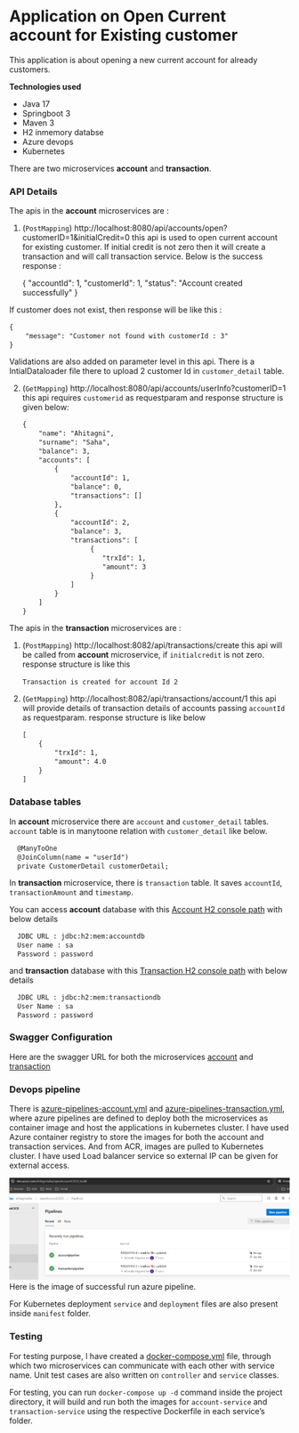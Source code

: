 # Application on Open Current account for Existing customer

This application is about opening a new current account for already customers.

**Technologies used**
  * Java 17
  * Springboot 3
  * Maven 3
  * H2 inmemory databse
  * Azure devops
  * Kubernetes

There are two microservices **account** and **transaction**.

### API Details ### 
The apis in the **account** microservices are :

1. (`PostMapping`) http://localhost:8080/api/accounts/open?customerID=1&initialCredit=0
this api is used to open current account for existing customer. If initial credit is not zero then it will create a transaction and
will call transaction service. Below is the success response :


    {
        "accountId": 1,
        "customerId": 1,
        "status": "Account created successfully"
    }

If customer does not exist, then response will be like this :

    {
        "message": "Customer not found with customerId : 3"
    }

Validations are also added on parameter level in this api.
There is a IntialDataloader file there to upload 2 customer Id in `customer_detail` table.

2. (`GetMapping`) http://localhost:8080/api/accounts/userInfo?customerID=1
this api requires `customerid` as requestparam and response structure is given below:


       {
           "name": "Ahitagni",
           "surname": "Saha",
           "balance": 3,
           "accounts": [
               {
                   "accountId": 1,
                   "balance": 0,
                   "transactions": []
               },
               {
                   "accountId": 2,
                   "balance": 3,
                   "transactions": [
                        {
                           "trxId": 1,
                           "amount": 3
                        }
                   ]
               }
           ]
       }


The apis in the **transaction** microservices are :

1. (`PostMapping`) http://localhost:8082/api/transactions/create
this api will be called from **account** microservice, if `initialcredit` is not zero.
response structure is like this


    `Transaction is created for account Id 2`

2. (`GetMapping`) http://localhost:8082/api/transactions/account/1
this api will provide details of transaction details of accounts passing `accountId` as requestparam.
response structure is like below

       [
           {
               "trxId": 1,
               "amount": 4.0
           }
       ]

### Database tables ###
In **account** microservice there are `account` and `customer_detail` tables. 
`account` table is in manytoone relation with `customer_detail` like below.

      @ManyToOne
      @JoinColumn(name = "userId")
      private CustomerDetail customerDetail;

In **transaction** microservice, there is `transaction` table. It saves `accountId`, `transactionAmount` and `timestamp`.

You can access **account** database with this [Account H2 console path](http://localhost:8080/h2-console) with below details

      JDBC URL : jdbc:h2:mem:accountdb
      User name : sa
      Password : password

and **transaction** database with this [Transaction H2 console path](http://localhost:8082/h2-console) with below details

      JDBC URL : jdbc:h2:mem:transactiondb
      User Name : sa
      Password : password

### Swagger Configuration ###
Here are the swagger URL for both the microservices [account](http://localhost:8080/swagger-ui/index.html) and [transaction](http://localhost:8082/swagger-ui/index.html)

### Devops pipeline ###
There is [azure-pipelines-account.yml](https://github.com/Ahitagni07/openCurrentAccount/blob/main/azure-pipelines-account.yml) and 
[azure-pipelines-transaction.yml](https://github.com/Ahitagni07/openCurrentAccount/blob/main/azure-pipelines-transaction.yml), where azure pipelines
are defined to deploy both the microservices as container image and host the applications in kubernetes cluster. I have used Azure container registry to 
store the images for both the account and transaction services. And from ACR, images are pulled to Kubernetes cluster. I have used Load balancer service so 
external IP can be given for external access.

![img.png](img.png)
Here is the image of successful run azure pipeline.

For Kubernetes deployment `service` and `deployment` files are also present inside `manifest` folder.


### Testing ###
For testing purpose, I have created a [docker-compose.yml](https://github.com/Ahitagni07/openCurrentAccount/blob/main/docker-compose.yml) file,
through which two microservices can communicate with each other with service name.
Unit test cases are also written on `controller` and `service` classes.

For testing, you can run `docker-compose up -d` command inside the project directory, it will build and run both the images for
`account-service` and `transaction-service` using the respective Dockerfile in each service’s folder.

